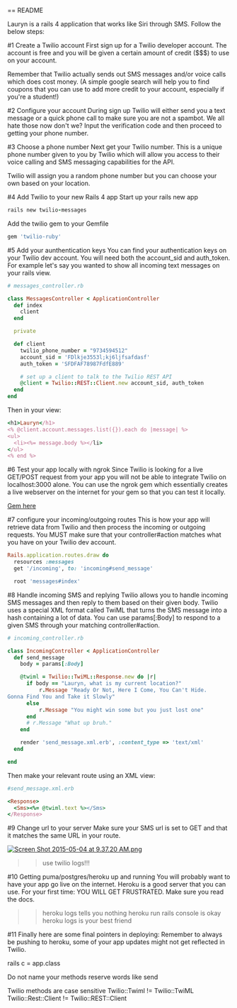 == README

Lauryn is a rails 4 application that works like Siri through SMS. Follow the below steps:

#1 Create a Twilio account
First sign up for a Twilio developer account. The account is free and you will be given a certain amount of credit ($$$) to use on your account.

Remember that Twilio actually sends out SMS messages and/or voice calls which does cost money. (A simple google search will help you to find coupons that you can use to add more credit to your account, especially if you're a student!)

#2 Configure your account
During sign up Twilio will either send you a text message or a quick phone call to make sure you are not a spambot. We all hate those now don't we?
Input the verification code and then proceed to getting your phone number.

#3 Choose a phone number
Next get your Twilio number. This is a unique phone number given to you by Twilio which will allow you access to their voice calling and SMS messaging capabilities for the API.

Twilio will assign you a random phone number but you can choose your own based on your location.

#4 Add Twilio to your new Rails 4 app
Start up your rails new app

```ruby
rails new twilio-messages
```

Add the twilio gem to your Gemfile

```ruby
gem 'twilio-ruby'
```

#5 Add your aunthentication keys
You can find your authentication keys on your Twilio dev account. You will need both the account_sid and auth_token. For example let's say you wanted to show all incoming text messages on your rails view.

```ruby
# messages_controller.rb

class MessagesController < ApplicationController
  def index
    client
  end

  private

  def client
    twilio_phone_number = "9734594512"
    account_sid = 'FDlkje3553l;kj6ljfsafdasf'
    auth_token = 'SFDFAF78987FdfE889'

    # set up a client to talk to the Twilio REST API
    @client = Twilio::REST::Client.new account_sid, auth_token
  end
end
```

Then in your view:

```ruby
<h1>Lauryn</h1>
<% @client.account.messages.list({}).each do |message| %>
<ul>
  <li><%= message.body %></li>
</ul>
<% end %>
```

#6 Test your app locally with ngrok
Since Twilio is looking for a live GET/POST request from your app you will not be able to integrate Twilio on localhost:3000 alone. You can use the ngrok gem which essentially creates a live webserver on the internet for your gem so that you can test it locally.

[Gem here](https://github.com/bogdanovich/ngrok-tunnel)

#7 configure your incoming/outgoing routes
This is how your app will retrieve data from Twilio and then process the incoming or outgoing requests. You MUST make sure that your controller#action matches what you have on your Twilio dev account.

```ruby
Rails.application.routes.draw do
  resources :messages
  get '/incoming', to: 'incoming#send_message'

  root 'messages#index'
```

#8 Handle incoming SMS and replying
Twilio allows you to handle incoming SMS messages and then reply to them based on their given body. Twilio uses a special XML format called TwiML that turns the SMS message into a hash containing a lot of data. You can use params[:Body] to respond to a given SMS through your matching controller#action.

```ruby
# incoming_controller.rb

class IncomingController < ApplicationController
  def send_message
    body = params[:Body]

    @twiml = Twilio::TwiML::Response.new do |r|
      if body == "Lauryn, what is my current location?"
          r.Message "Ready Or Not, Here I Come, You Can't Hide.
Gonna Find You and Take it Slowly"
      else
          r.Message "You might win some but you just lost one"
      end
      # r.Message "What up bruh."
    end

    render 'send_message.xml.erb', :content_type => 'text/xml'
  end

end
```

Then make your relevant route using an XML view:
```ruby
#send_message.xml.erb

<Response>
  <Sms><%= @twiml.text %></Sms>
</Response>
```

#9 Change url to your server
Make sure your SMS url is set to GET and that it matches the same URL in your route.

[![Screen Shot 2015-05-04 at 9.37.20 AM.png](https://d23f6h5jpj26xu.cloudfront.net/qrepyfaga7jimq_small.png)](http://img.svbtle.com/qrepyfaga7jimq.png)

>>use twilio logs!!!

#10 Getting puma/postgres/heroku up and running
You will probably want to have your app go live on the internet. Heroku is a good server that you can use. For your first time: YOU WILL GET FRUSTRATED. Make sure you read the docs.

>>heroku logs tells you nothing
>>heroku run rails console is okay
>>heroku logs is your best friend

#11 Finally here are some final pointers in deploying:
Remember to always be pushing to heroku, some of your app updates might not get reflected in Twilio.

rails c = app.class

Do not name your methods reserve words like send

Twilio methods are case sensitive
Twilio::Twiml != Twilio::TwiML
Twilio::Rest::Client != Twilio::REST::Client






